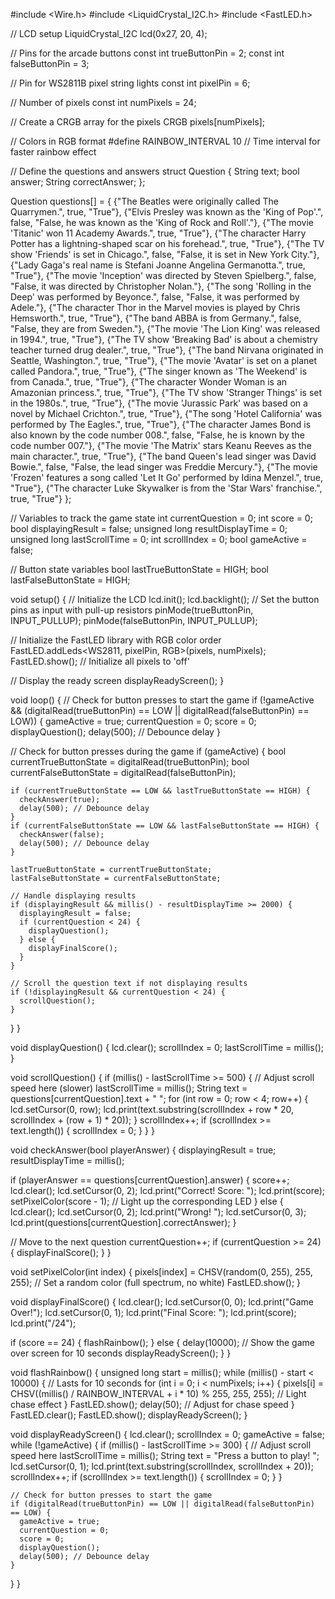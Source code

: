 #include <Wire.h>
#include <LiquidCrystal_I2C.h>
#include <FastLED.h>

// LCD setup
LiquidCrystal_I2C lcd(0x27, 20, 4);

// Pins for the arcade buttons
const int trueButtonPin = 2;
const int falseButtonPin = 3;

// Pin for WS2811B pixel string lights
const int pixelPin = 6;

// Number of pixels
const int numPixels = 24;

// Create a CRGB array for the pixels
CRGB pixels[numPixels];

// Colors in RGB format
#define RAINBOW_INTERVAL 10 // Time interval for faster rainbow effect

// Define the questions and answers
struct Question {
  String text;
  bool answer;
  String correctAnswer;
};

Question questions[] = {
  {"The Beatles were originally called The Quarrymen.", true, "True"},
  {"Elvis Presley was known as the 'King of Pop'.", false, "False, he was known as the 'King of Rock and Roll'."},
  {"The movie 'Titanic' won 11 Academy Awards.", true, "True"},
  {"The character Harry Potter has a lightning-shaped scar on his forehead.", true, "True"},
  {"The TV show 'Friends' is set in Chicago.", false, "False, it is set in New York City."},
  {"Lady Gaga's real name is Stefani Joanne Angelina Germanotta.", true, "True"},
  {"The movie 'Inception' was directed by Steven Spielberg.", false, "False, it was directed by Christopher Nolan."},
  {"The song 'Rolling in the Deep' was performed by Beyonce.", false, "False, it was performed by Adele."},
  {"The character Thor in the Marvel movies is played by Chris Hemsworth.", true, "True"},
  {"The band ABBA is from Germany.", false, "False, they are from Sweden."},
  {"The movie 'The Lion King' was released in 1994.", true, "True"},
  {"The TV show 'Breaking Bad' is about a chemistry teacher turned drug dealer.", true, "True"},
  {"The band Nirvana originated in Seattle, Washington.", true, "True"},
  {"The movie 'Avatar' is set on a planet called Pandora.", true, "True"},
  {"The singer known as 'The Weekend' is from Canada.", true, "True"},
  {"The character Wonder Woman is an Amazonian princess.", true, "True"},
  {"The TV show 'Stranger Things' is set in the 1980s.", true, "True"},
  {"The movie 'Jurassic Park' was based on a novel by Michael Crichton.", true, "True"},
  {"The song 'Hotel California' was performed by The Eagles.", true, "True"},
  {"The character James Bond is also known by the code number 008.", false, "False, he is known by the code number 007."},
  {"The movie 'The Matrix' stars Keanu Reeves as the main character.", true, "True"},
  {"The band Queen's lead singer was David Bowie.", false, "False, the lead singer was Freddie Mercury."},
  {"The movie 'Frozen' features a song called 'Let It Go' performed by Idina Menzel.", true, "True"},
  {"The character Luke Skywalker is from the 'Star Wars' franchise.", true, "True"}
};

// Variables to track the game state
int currentQuestion = 0;
int score = 0;
bool displayingResult = false;
unsigned long resultDisplayTime = 0;
unsigned long lastScrollTime = 0;
int scrollIndex = 0;
bool gameActive = false;

// Button state variables
bool lastTrueButtonState = HIGH;
bool lastFalseButtonState = HIGH;

void setup() {
  // Initialize the LCD
  lcd.init();
  lcd.backlight();
  // Set the button pins as input with pull-up resistors
  pinMode(trueButtonPin, INPUT_PULLUP);
  pinMode(falseButtonPin, INPUT_PULLUP);

  // Initialize the FastLED library with RGB color order
  FastLED.addLeds<WS2811, pixelPin, RGB>(pixels, numPixels);
  FastLED.show(); // Initialize all pixels to 'off'

  // Display the ready screen
  displayReadyScreen();
}

void loop() {
  // Check for button presses to start the game
  if (!gameActive && (digitalRead(trueButtonPin) == LOW || digitalRead(falseButtonPin) == LOW)) {
    gameActive = true;
    currentQuestion = 0;
    score = 0;
    displayQuestion();
    delay(500); // Debounce delay
  }

  // Check for button presses during the game
  if (gameActive) {
    bool currentTrueButtonState = digitalRead(trueButtonPin);
    bool currentFalseButtonState = digitalRead(falseButtonPin);

    if (currentTrueButtonState == LOW && lastTrueButtonState == HIGH) {
      checkAnswer(true);
      delay(500); // Debounce delay
    }
    if (currentFalseButtonState == LOW && lastFalseButtonState == HIGH) {
      checkAnswer(false);
      delay(500); // Debounce delay
    }

    lastTrueButtonState = currentTrueButtonState;
    lastFalseButtonState = currentFalseButtonState;

    // Handle displaying results
    if (displayingResult && millis() - resultDisplayTime >= 2000) {
      displayingResult = false;
      if (currentQuestion < 24) {
        displayQuestion();
      } else {
        displayFinalScore();
      }
    }

    // Scroll the question text if not displaying results
    if (!displayingResult && currentQuestion < 24) {
      scrollQuestion();
    }
  }
}

void displayQuestion() {
  lcd.clear();
  scrollIndex = 0;
  lastScrollTime = millis();
}

void scrollQuestion() {
  if (millis() - lastScrollTime >= 500) { // Adjust scroll speed here (slower)
    lastScrollTime = millis();
    String text = questions[currentQuestion].text + " ";
    for (int row = 0; row < 4; row++) {
      lcd.setCursor(0, row);
      lcd.print(text.substring(scrollIndex + row * 20, scrollIndex + (row + 1) * 20));
    }
    scrollIndex++;
    if (scrollIndex >= text.length()) {
      scrollIndex = 0;
    }
  }
}

void checkAnswer(bool playerAnswer) {
  displayingResult = true;
  resultDisplayTime = millis();

  if (playerAnswer == questions[currentQuestion].answer) {
    score++;
    lcd.clear();
    lcd.setCursor(0, 2);
    lcd.print("Correct! Score: ");
    lcd.print(score);
    setPixelColor(score - 1); // Light up the corresponding LED
  } else {
    lcd.clear();
    lcd.setCursor(0, 2);
    lcd.print("Wrong! ");
    lcd.setCursor(0, 3);
    lcd.print(questions[currentQuestion].correctAnswer);
  }

  // Move to the next question
  currentQuestion++;
  if (currentQuestion >= 24) {
    displayFinalScore();
  }
}

void setPixelColor(int index) {
  pixels[index] = CHSV(random(0, 255), 255, 255); // Set a random color (full spectrum, no white)
  FastLED.show();
}

void displayFinalScore() {
  lcd.clear();
  lcd.setCursor(0, 0);
  lcd.print("Game Over!");
  lcd.setCursor(0, 1);
  lcd.print("Final Score: ");
  lcd.print(score);
  lcd.print("/24");

  if (score == 24) {
    flashRainbow();
  } else {
    delay(10000); // Show the game over screen for 10 seconds
    displayReadyScreen();
  }
}

void flashRainbow() {
  unsigned long start = millis();
  while (millis() - start < 10000) { // Lasts for 10 seconds
    for (int i = 0; i < numPixels; i++) {
      pixels[i] = CHSV((millis() / RAINBOW_INTERVAL + i * 10) % 255, 255, 255); // Light chase effect
    }
    FastLED.show();
    delay(50); // Adjust for chase speed
  }
  FastLED.clear();
  FastLED.show();
  displayReadyScreen();
}

void displayReadyScreen() {
  lcd.clear();
  scrollIndex = 0;
  gameActive = false;
  while (!gameActive) {
    if (millis() - lastScrollTime >= 300) { // Adjust scroll speed here
      lastScrollTime = millis();
      String text = "Press a button to play! ";
      lcd.setCursor(0, 1);
      lcd.print(text.substring(scrollIndex, scrollIndex + 20));
      scrollIndex++;
      if (scrollIndex >= text.length()) {
        scrollIndex = 0;
      }
    }

    // Check for button presses to start the game
    if (digitalRead(trueButtonPin) == LOW || digitalRead(falseButtonPin) == LOW) {
      gameActive = true;
      currentQuestion = 0;
      score = 0;
      displayQuestion();
      delay(500); // Debounce delay
    }
  }
}
